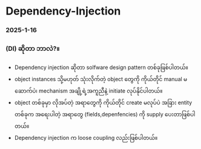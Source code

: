 # Dependency-Injection
### 2025-1-16
### (DI) ဆိုတာ ဘာလဲ?။
- Dependency injection ဆိုတာ solfware design pattern တစ်ခုဖြစ်ပါတယ်။
- object instances သို့မဟုတ် သုံးလိုက်တဲ့ object တွေကို ကိုယ်တိုင် manual မဆောက်ပဲ၊ mechanism အချို့ရဲ့အကူညီနဲ့ initiate လုပ်နိုင်ပါတယ်။
- object တစ်ခုမှာ လိုအပ်တဲ့ အရာတွေကို ကိုယ်တိုင် create မလုပ်ပဲ အခြား entity တစ်ခုက အရေးပါတဲ့ အရာတွေ (fields,depenfencies) ကို supply ပေးတာဖြစ်ပါတယ်။ 
- Dependency injection က loose coupling လည်း​ဖြစ်ပါတယ်။ 
